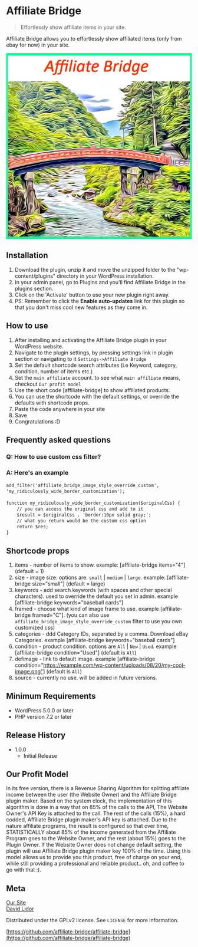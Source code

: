 # Affiliate Bridge
> Effortlessly show affiliate items in your site.

Affiliate Bridge allows you to effortlessly show affiliated items (only from ebay for now) in your site.

![](assets/images/affiliate-bridge-default-image.jpg)

## Installation

1. Download the plugin, unzip it and move the unzipped folder to the "wp-content/plugins" directory in your WordPress installation.
2. In your admin panel, go to Plugins and you'll find Affiliate Bridge in the plugins section.
3. Click on the 'Activate' button to use your new plugin right away.
4. PS: Remember to click the **Enable auto-updates** link for this plugin so that you don't miss cool new features as they come in.

## How to use

1. After installing and activating the Affiliate Bridge plugin in your WordPress website.
2. Navigate to the plugin settings, by pressing settings link in plugin section or navigating to it `Settings->Affiliate Bridge`
3. Set the default shortcode search attributes (i.e Keyword, category, condition, number of items etc.)
4. Set the `main affiliate` account. to see what `main affiliate` means, checkout `Our profit model`
5. Use the short code [affiliate-bridge] to show affiliated products.
6. You can use the shortcode with the default settings, or override the defaults with shortcode props.
7. Paste the code anywhere in your site
8. Save
9. Congratulations :D

## Frequently asked questions

### Q: How to use custom css filter?  
### A: Here's an example
```
add_filter('affiliate_bridge_image_style_override_custom', 'my_ridiculously_wide_border_customization');

function my_ridiculously_wide_border_customization($originalCss) {
    // you can access the original css and add to it
    $result = $originalCss . 'border:10px solid gray;';
    // what you return would be the custom css option
    return $res;
}

```

## Shortcode props

1. items - number of items to show. example: [affiliate-bridge items="4"] (default = 1)
2. size - image size. options are: `small` | `medium` | `large`. example: [affiliate-bridge size="small"] (default = large)
3. keywords - add search keywords (with spaces and other special characters). used to override the default you set in admin. example [affiliate-bridge keywords="baseball cards"]
4. framed - choose what kind of image frame to use.  example [affiliate-bridge framed="C"]. (you can also use `affiliate_bridge_image_style_override_custom` filter to use you own customized css)
5. categories - ddd Category IDs, separated by a comma. Download eBay Categories. example [affiliate-bridge keywords="baseball cards"]
6. condition - product condition. options are `All` | `New` | `Used`. example [affiliate-bridge condition="Used"] (default is `All`)
7. defimage - link to default image. example [affiliate-bridge condition="https://example.com/wp-content/uploads/08/20/my-cool-image.png"] (default is `All`)
8. source - currently no use. will be added in future versions.

## Minimum Requirements

* WordPress 5.0.0 or later
* PHP version 7.2 or later

## Release History

* 1.0.0
    * Initial Release

## Our Profit Model
In its free version, there is a Revenue Sharing Algorithm for splitting affiliate income between the user (the Website Owner) and the Affiliate Bridge plugin maker.
Based on the system clock, the implementation of this algorithm is done in a way that on 85% of the calls to the API, The Website Owner's API Key is attached to the call.
The rest of the calls (15%), a hard codded, Affiliate Bridge plugin maker's API key is attached.
Due to the nature affiliate programs, the result is configured so that over time, STATISTICALLY about 85% of the income generated from the Affiliate Program goes to the Website Owner,
and the rest (about 15%) goes to the Plugin Owner.
If the Website Owner does not change default setting, the plugin will use Affiliate Bridge plugin maker key 100% of the time.
Using this model allows us to provide you this product, free of charge on your end, while still providing a professional and reliable product.. oh, and coffee to go with that :).

## Meta

[Our Site](https://affiliate-bridge.com/)  
[David Lidor](https://www.bicycle.com/)  
  
Distributed under the GPLv2 license. See ``LICENSE`` for more information.

[https://github.com/affiliate-bridge/affiliate-bridge](https://github.com/affiliate-bridge/affiliate-bridge)